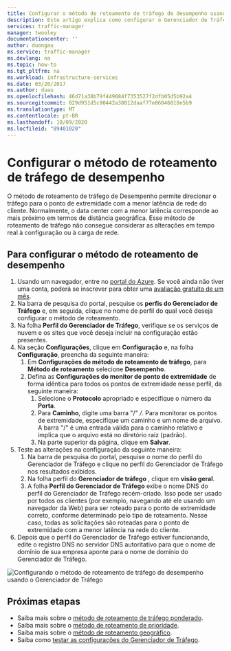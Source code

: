 ```yaml
---
title: Configurar o método de roteamento de tráfego de desempenho usando o Gerenciador de Tráfego do Azure | Microsoft Docs
description: Este artigo explica como configurar o Gerenciador de Tráfego para rotear o tráfego para o ponto de extremidade com a menor latência
services: traffic-manager
manager: twooley
documentationcenter: ''
author: duongau
ms.service: traffic-manager
ms.devlang: na
ms.topic: how-to
ms.tgt_pltfrm: na
ms.workload: infrastructure-services
ms.date: 03/20/2017
ms.author: duau
ms.openlocfilehash: 46d71a38b79f449084f7353527f2dfb05d5b92a4
ms.sourcegitcommit: 829d951d5c90442a38012daaf77e86046018e5b9
ms.translationtype: MT
ms.contentlocale: pt-BR
ms.lasthandoff: 10/09/2020
ms.locfileid: "89401020"
---
```

# <a name="configure-the-performance-traffic-routing-method"></a>Configurar o método de roteamento de tráfego de desempenho

O método de roteamento de tráfego de Desempenho permite direcionar o tráfego para o ponto de extremidade com a menor latência de rede do cliente. Normalmente, o data center com a menor latência corresponde ao mais próximo em termos de distância geográfica. Esse método de roteamento de tráfego não consegue considerar as alterações em tempo real à configuração ou à carga de rede.

##  <a name="to-configure-performance-routing-method"></a>Para configurar o método de roteamento de desempenho

1. Usando um navegador, entre no [portal do Azure](https://portal.azure.com). Se você ainda não tiver uma conta, poderá se inscrever para obter uma [avaliação gratuita de um mês](https://azure.microsoft.com/free/). 
2. Na barra de pesquisa do portal, pesquise os **perfis do Gerenciador de Tráfego** e, em seguida, clique no nome de perfil do qual você deseja configurar o método de roteamento.
3. Na folha **Perfil do Gerenciador de Tráfego**, verifique se os serviços de nuvem e os sites que você deseja incluir na configuração estão presentes.
4. Na seção **Configurações**, clique em **Configuração** e, na folha **Configuração**, preencha da seguinte maneira:
    1. Em **Configurações do método de roteamento de tráfego**, para **Método de roteamento** selecione **Desempenho**.
    2. Defina as **Configurações do monitor de ponto de extremidade** de forma idêntica para todos os pontos de extremidade nesse perfil, da seguinte maneira:
        1. Selecione o **Protocolo** apropriado e especifique o número da **Porta**. 
        2. Para **Caminho**, digite uma barra "/" */*. Para monitorar os pontos de extremidade, especifique um caminho e um nome de arquivo. A barra "/" é uma entrada válida para o caminho relativo e implica que o arquivo está no diretório raiz (padrão).
        3. Na parte superior da página, clique em **Salvar**.
5.  Teste as alterações na configuração da seguinte maneira:
    1.  Na barra de pesquisa do portal, pesquise o nome do perfil do Gerenciador de Tráfego e clique no perfil do Gerenciador de Tráfego nos resultados exibidos.
    2.  Na folha perfil do **Gerenciador de tráfego** , clique em **visão geral**.
    3.  A folha **Perfil do Gerenciador de Tráfego** exibe o nome DNS do perfil do Gerenciador de Tráfego recém-criado. Isso pode ser usado por todos os clientes (por exemplo, navegando até ele usando um navegador da Web) para ser roteado para o ponto de extremidade correto, conforme determinado pelo tipo de roteamento. Nesse caso, todas as solicitações são roteadas para o ponto de extremidade com a menor latência na rede do cliente.
6. Depois que o perfil do Gerenciador de Tráfego estiver funcionando, edite o registro DNS no servidor DNS autoritativo para que o nome de domínio de sua empresa aponte para o nome de domínio do Gerenciador de Tráfego.

![Configurando o método de roteamento de tráfego de desempenho usando o Gerenciador de Tráfego][1]

## <a name="next-steps"></a>Próximas etapas

- Saiba mais sobre o [método de roteamento de tráfego ponderado](traffic-manager-configure-weighted-routing-method.md).
- Saiba mais sobre o [método de roteamento de prioridade](traffic-manager-configure-priority-routing-method.md).
- Saiba mais sobre o [método de roteamento geográfico](traffic-manager-configure-geographic-routing-method.md).
- Saiba como [testar as configurações do Gerenciador de Tráfego](traffic-manager-testing-settings.md).

<!--Image references-->
[1]: ./media/traffic-manager-performance-routing-method/traffic-manager-performance-routing-method.png